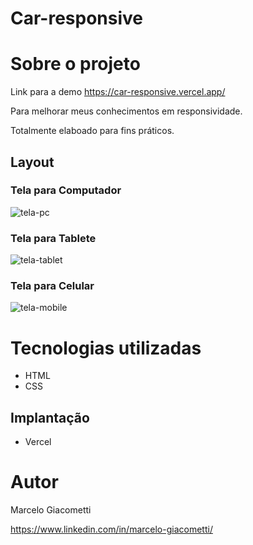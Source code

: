 # Car-responsive
# Sobre o projeto 

Link para a demo https://car-responsive.vercel.app/

Para melhorar meus conhecimentos em responsividade.

Totalmente elaboado para fins práticos.

## Layout
### Tela para Computador
![tela-pc](https://user-images.githubusercontent.com/51996663/224329733-1972f564-4eae-493d-9301-d597b64270a8.png)

### Tela para Tablete
![tela-tablet](https://user-images.githubusercontent.com/51996663/224329993-2696474e-5947-4cc4-a250-eef1b9def3fc.png)

### Tela para Celular
![tela-mobile](https://user-images.githubusercontent.com/51996663/224330104-390a85fd-309b-4113-9908-55ee0ae9256b.png)

# Tecnologias utilizadas
- HTML 
- CSS 

## Implantação
- Vercel

# Autor 
Marcelo Giacometti

https://www.linkedin.com/in/marcelo-giacometti/
